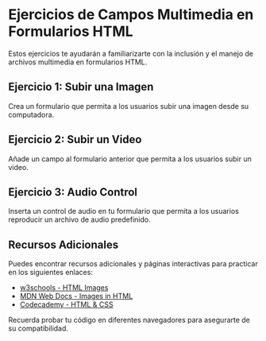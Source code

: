 # Ejercicios de Campos Multimedia en Formularios HTML

Estos ejercicios te ayudarán a familiarizarte con la inclusión y el manejo de archivos multimedia en formularios HTML.

## Ejercicio 1: Subir una Imagen
Crea un formulario que permita a los usuarios subir una imagen desde su computadora.

## Ejercicio 2: Subir un Video
Añade un campo al formulario anterior que permita a los usuarios subir un video.

## Ejercicio 3: Audio Control
Inserta un control de audio en tu formulario que permita a los usuarios reproducir un archivo de audio predefinido.

## Recursos Adicionales
Puedes encontrar recursos adicionales y páginas interactivas para practicar en los siguientes enlaces:

- [w3schools - HTML Images](https://www.w3schools.com/html/html_images.asp)
- [MDN Web Docs - Images in HTML](https://developer.mozilla.org/en-US/docs/Learn/HTML/Multimedia_and_embedding/Images_in_HTML)
- [Codecademy - HTML & CSS](https://www.codecademy.com/learn/learn-html)

Recuerda probar tu código en diferentes navegadores para asegurarte de su compatibilidad.
